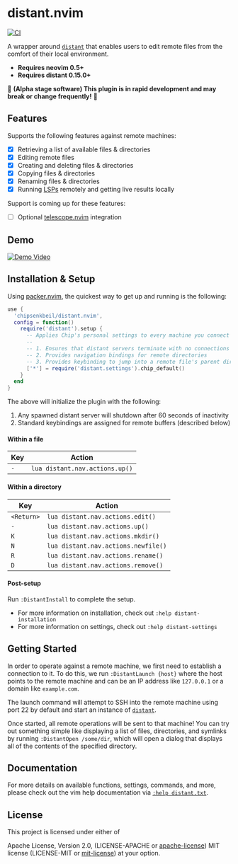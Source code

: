 # distant.nvim

[![CI](https://github.com/chipsenkbeil/distant.nvim/actions/workflows/ci.yml/badge.svg)](https://github.com/chipsenkbeil/distant.nvim/actions/workflows/ci.yml)

A wrapper around [`distant`](https://github.com/chipsenkbeil/distant) that
enables users to edit remote files from the comfort of their local environment.

- **Requires neovim 0.5+**
- **Requires distant 0.15.0+**

🚧 **(Alpha stage software) This plugin is in rapid development and may
break or change frequently!** 🚧

## Features

Supports the following features against remote machines:

- [X] Retrieving a list of available files & directories
- [X] Editing remote files
- [X] Creating and deleting files & directories
- [X] Copying files & directories
- [X] Renaming files & directories
- [X] Running [LSPs](https://neovim.io/doc/lsp/) remotely and getting live results locally

Support is coming up for these features:

- [ ] Optional [telescope.nvim](https://github.com/nvim-telescope/telescope.nvim) integration

## Demo

[![Demo Video](https://img.youtube.com/vi/BuW2b1Ii0RI/0.jpg)](https://www.youtube.com/watch?v=BuW2b1Ii0RI)

## Installation & Setup

Using [packer.nvim](https://github.com/wbthomason/packer.nvim), the quickest
way to get up and running is the following:

```lua
use {
  'chipsenkbeil/distant.nvim',
  config = function()
    require('distant').setup {
      -- Applies Chip's personal settings to every machine you connect to
      --
      -- 1. Ensures that distant servers terminate with no connections
      -- 2. Provides navigation bindings for remote directories
      -- 3. Provides keybinding to jump into a remote file's parent directory
      ['*'] = require('distant.settings').chip_default()
    }
  end
}
```

The above will initialize the plugin with the following:

1. Any spawned distant server will shutdown after 60 seconds of inactivity
2. Standard keybindings are assigned for remote buffers (described below)

#### Within a file

| Key | Action                         |
|-----|--------------------------------|
| `-` | `lua distant.nav.actions.up()` |

#### Within a directory

| Key        | Action                              |
|------------|-------------------------------------|
| `<Return>` | `lua distant.nav.actions.edit()`    |
| `-`        | `lua distant.nav.actions.up()`      |
| `K`        | `lua distant.nav.actions.mkdir()`   |
| `N`        | `lua distant.nav.actions.newfile()` |
| `R`        | `lua distant.nav.actions.rename()`  |
| `D`        | `lua distant.nav.actions.remove()`  |

#### Post-setup

Run `:DistantInstall` to complete the setup.

* For more information on installation, check out `:help distant-installation`
* For more information on settings, check out `:help distant-settings`

## Getting Started

In order to operate against a remote machine, we first need to establish
a connection to it. To do this, we run `:DistantLaunch {host}` where the host
points to the remote machine and can be an IP address like `127.0.0.1` or
a domain like `example.com`.

The launch command will attempt to SSH into the remote machine using port 22
by default and start an instance of [`distant`](https://github.com/chipsenkbeil/distant).

Once started, all remote operations will be sent to that machine! You can try
out something simple like displaying a list of files, directories, and symlinks
by running `:DistantOpen /some/dir`, which will open a dialog that displays
all of the contents of the specified directory.

## Documentation

For more details on available functions, settings, commands, and more,
please check out the vim help documentation via 
[`:help distant.txt`](doc/distant.txt).

## License

This project is licensed under either of

Apache License, Version 2.0, (LICENSE-APACHE or
[apache-license][apache-license]) MIT license (LICENSE-MIT or
[mit-license][mit-license]) at your option.

[apache-license]: http://www.apache.org/licenses/LICENSE-2.0
[mit-license]: http://opensource.org/licenses/MIT
